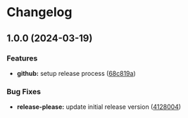 # Changelog

## 1.0.0 (2024-03-19)


### Features

* **github:** setup release process ([68c819a](https://github.com/BondAnthony/terraform-modules/commit/68c819a312f95d1f85853681597bf3b25a4f869f))


### Bug Fixes

* **release-please:** update initial release version ([4128004](https://github.com/BondAnthony/terraform-modules/commit/41280046ac61294127dd8d94a2f351c2ca41fa3c))
